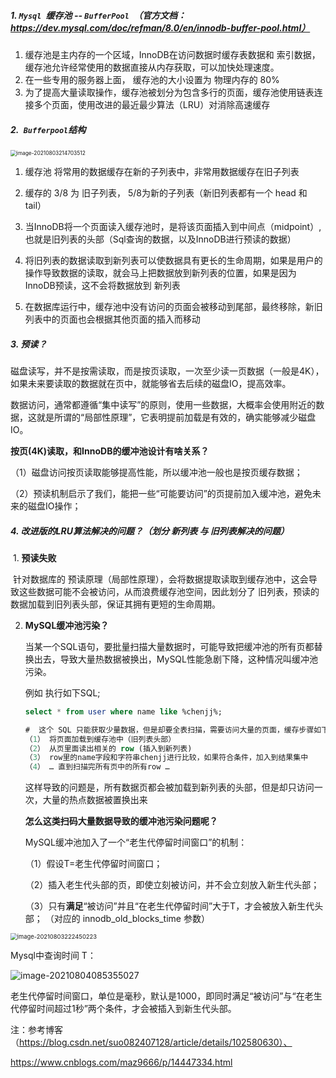 ##### 1. `Mysql `缓存池 --  `BufferPool `（官方文档： https://dev.mysql.com/doc/refman/8.0/en/innodb-buffer-pool.html）

1. 缓存池是主内存的一个区域，InnoDB在访问数据时缓存表数据和 索引数据，缓存池允许经常使用的数据直接从内存获取，可以加快处理速度。
2. 在一些专用的服务器上面， 缓存池的大小设置为 物理内存的 80%
3. 为了提高大量读取操作，缓存池被划分为包含多行的页面，缓存池使用链表连接多个页面，使用改进的最近最少算法（LRU）对消除高速缓存

##### 2.` Bufferpool`结构

<img src="C:\Users\localuser\AppData\Roaming\Typora\typora-user-images\image-20210803214703512.png" alt="image-20210803214703512" style="zoom:60%;" /> 

1. 缓存池 将常用的数据缓存在新的子列表中，非常用数据缓存在旧子列表

2. 缓存的 3/8 为 旧子列表， 5/8为新的子列表（新旧列表都有一个 head 和 tail）
3. 当InnoDB将一个页面读入缓存池时，是将该页面插入到中间点（midpoint）,也就是旧列表的头部（Sql查询的数据，以及InnoDB进行预读的数据）
4. 将旧列表的数据读取到新列表可以使数据具有更长的生命周期，如果是用户的操作导致数据的读取，就会马上把数据放到新列表的位置，如果是因为InnoDB预读，这不会将数据放到 新列表
5. 在数据库运行中，缓存池中没有访问的页面会被移动到尾部，最终移除，新旧列表中的页面也会根据其他页面的插入而移动

##### 3. 预读？

​	磁盘读写，并不是按需读取，而是按页读取，一次至少读一页数据（一般是4K），如果未来要读取的数据就在页中，就能够省去后续的磁盘IO，提高效率。

​	数据访问，通常都遵循“集中读写”的原则，使用一些数据，大概率会使用附近的数据，这就是所谓的“局部性原理”，它表明提前加载是有效的，确实能够减少磁盘IO。

**按页(4K)读取，和InnoDB的缓冲池设计有啥关系？**

（1）磁盘访问按页读取能够提高性能，所以缓冲池一般也是按页缓存数据；

（2）预读机制启示了我们，能把一些“可能要访问”的页提前加入缓冲池，避免未来的磁盘IO操作；



##### 4.  改进版的LRU算法解决的问题？（划分 新列表 与 旧列表解决的问题）

​	1. **预读失败**

​	针对数据库的 预读原理（局部性原理），会将数据提取读取到缓存池中，这会导致这些数据可能不会被访问，从而浪费缓存池空间，因此划分了 旧列表，预读的数据加载到旧列表头部，保证其拥有更短的生命周期。

 2. **MySQL缓冲池污染？**

    当某一个SQL语句，要批量扫描大量数据时，可能导致把缓冲池的所有页都替换出去，导致大量热数据被换出，MySQL性能急剧下降，这种情况叫缓冲池污染。

    例如 执行如下SQL;

    ~~~sql
    select * from user where name like %chenjj%;
    
    #  这个 SQL 只能获取少量数据，但是却要全表扫描，需要访问大量的页面，缓存步骤如下：
    （1） 将页面加载到缓存池中（旧列表头部）
    （2） 从页里面读出相关的 row (插入到新列表)
    （3） row里的name字段和字符串chenjj进行比较，如果符合条件，加入到结果集中
    （4） … 直到扫描完所有页中的所有row …
    ~~~

    这样导致的问题是，所有数据页都会被加载到新列表的头部，但是却只访问一次，大量的热点数据被置换出来

    

    **怎么这类扫码大量数据导致的缓冲池污染问题呢？**

    MySQL缓冲池加入了一个“老生代停留时间窗口”的机制：

    （1）假设T=老生代停留时间窗口；

    （2）插入老生代头部的页，即使立刻被访问，并不会立刻放入新生代头部；

    （3）只有**满足**“被访问”并且“在老生代停留时间”大于T，才会被放入新生代头部； （对应的 innodb_old_blocks_time 参数）

<img src="C:\Users\localuser\AppData\Roaming\Typora\typora-user-images\image-20210803222450223.png" alt="image-20210803222450223" style="zoom:67%;" />

Mysql中查询时间 T：

![image-20210804085355027](C:\Users\localuser\AppData\Roaming\Typora\typora-user-images\image-20210804085355027.png)

老生代停留时间窗口，单位是毫秒，默认是1000，即同时满足“被访问”与“在老生代停留时间超过1秒”两个条件，才会被插入到新生代头部。

注：参考博客（https://blog.csdn.net/suo082407128/article/details/102580630）、

https://www.cnblogs.com/maz9666/p/14447334.html


